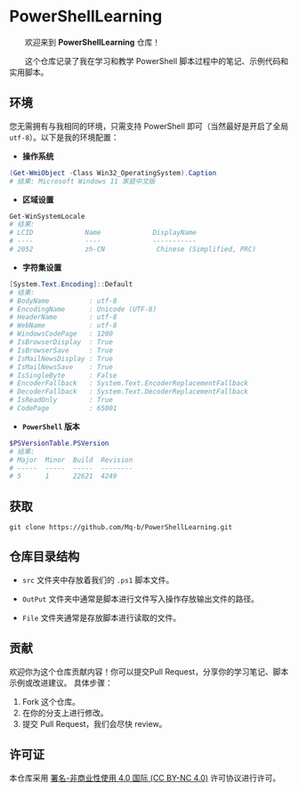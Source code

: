 # PowerShellLearning

&emsp;&emsp;欢迎来到 **PowerShellLearning** 仓库！

&emsp;&emsp;这个仓库记录了我在学习和教学 PowerShell 脚本过程中的笔记、示例代码和实用脚本。

## 环境

您无需拥有与我相同的环境，只需支持 PowerShell 即可（当然最好是开启了全局 `utf-8`）。以下是我的环境配置：

- **操作系统**

```PowerShell
(Get-WmiObject -Class Win32_OperatingSystem).Caption 
# 结果: Microsoft Windows 11 家庭中文版
```

- **区域设置**

```PowerShell
Get-WinSystemLocale
# 结果:
# LCID             Name             DisplayName
# ----             ----             -----------
# 2052             zh-CN             Chinese (Simplified, PRC)
```

- **字符集设置**

```Powershell
[System.Text.Encoding]::Default
# 结果:
# BodyName          : utf-8
# EncodingName      : Unicode (UTF-8)
# HeaderName        : utf-8
# WebName           : utf-8
# WindowsCodePage   : 1200
# IsBrowserDisplay  : True
# IsBrowserSave     : True
# IsMailNewsDisplay : True
# IsMailNewsSave    : True
# IsSingleByte      : False
# EncoderFallback   : System.Text.EncoderReplacementFallback
# DecoderFallback   : System.Text.DecoderReplacementFallback
# IsReadOnly        : True
# CodePage          : 65001
```

- **`PowerShell` 版本**

```PowerShell
$PSVersionTable.PSVersion
# 结果:
# Major  Minor  Build  Revision
# -----  -----  -----  --------
# 5      1      22621  4249
```

## 获取

```shell
git clone https://github.com/Mq-b/PowerShellLearning.git
```

## 仓库目录结构

- `src` 文件夹中存放着我们的 `.ps1` 脚本文件。

- `OutPut` 文件夹中通常是脚本进行文件写入操作存放输出文件的路径。

- `File` 文件夹通常是存放脚本进行读取的文件。

<!-- 还需思考 -->

## 贡献

欢迎你为这个仓库贡献内容！你可以提交Pull Request，分享你的学习笔记、脚本示例或改进建议。
具体步骤：

1. Fork 这个仓库。
2. 在你的分支上进行修改。
3. 提交 Pull Request，我们会尽快 review。

## 许可证

本仓库采用 [署名-非商业性使用 4.0 国际 (CC BY-NC 4.0)](https://creativecommons.org/licenses/by-nc/4.0/deed.zh-hans) 许可协议进行许可。
